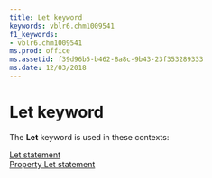 ```yaml
---
title: Let keyword
keywords: vblr6.chm1009541
f1_keywords:
- vblr6.chm1009541
ms.prod: office
ms.assetid: f39d96b5-b462-8a8c-9b43-23f353289333
ms.date: 12/03/2018
---
```



# Let keyword

The **Let** keyword is used in these contexts:

[Let statement](let-statement.md)<br/>[Property Let statement](property-let-statement.md)<br/>


